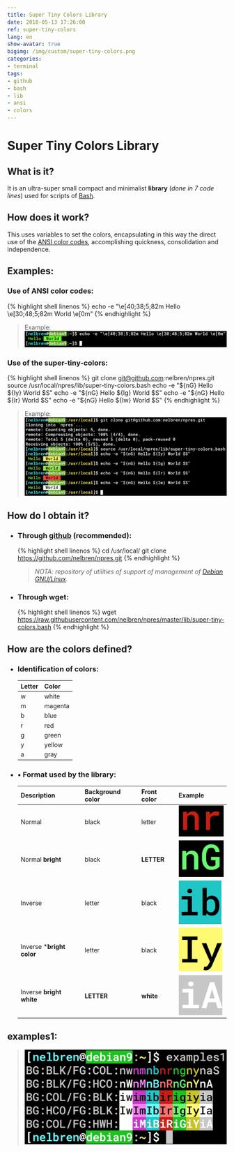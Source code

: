 ```yaml
---
title: Super Tiny Colors Library
date: 2018-05-13 17:26:00
ref: super-tiny-colors
lang: en
show-avatar: true
bigimg: /img/custom/super-tiny-colors.png
categories:
- terminal
tags:
- github
- bash
- lib
- ansi
- colors
---
```


# Super Tiny Colors Library

## What is it?
It is an ultra-super small compact and minimalist **library** (*done in 7 code lines*) used for scripts of [Bash](https://en.wikipedia.org/wiki/Bash_(Unix_shell)).

## How does it work?
This uses variables to set the colors, encapsulating in this way the direct use of the [ANSI color codes](https://misc.flogisoft.com/bash/tip_colors_and_formatting), accomplishing quickness, consolidation and independence.

## Examples:

### Use of ANSI color codes:

{% highlight shell linenos %}
echo -e "\e[40;38;5;82m Hello \e[30;48;5;82m World \e[0m"
{% endhighlight %}

> Example:
> ![](/img/custom/tip_colors_and_formatting.png)

### Use of the super-tiny-colors:

{% highlight shell linenos %}
git clone git@github.com:nelbren/npres.git
source /usr/local/npres/lib/super-tiny-colors.bash
echo -e "${nG} Hello ${Iy} World $S"
echo -e "${nG} Hello ${Ig} World $S"
echo -e "${nG} Hello ${Ir} World $S"
echo -e "${nG} Hello ${Iw} World $S"
{% endhighlight %}

> Example:
> ![](/img/custom/uso_de_super-tiny-colors.png)

## How do I obtain it?

- ### Through [github](https://github.com/nelbren/npres.git) (recommended):
  {% highlight shell linenos %}
  cd /usr/local/
  git clone https://github.com/nelbren/npres.git
{% endhighlight %}

  > *NOTA: repository of utilities of support of management of [Debian GNU/Linux](https://debian.org).*

- ### Through wget:

  {% highlight shell linenos %}
  wget https://raw.githubusercontent.com/nelbren/npres/master/lib/super-tiny-colors.bash
  {% endhighlight %}

## How are the colors defined?

- ### Identification of colors:

  **Letter** | **Color**
  --- | ---
  w | white
  m | magenta
  b | blue
  r | red
  g | green
  y | yellow
  a | gray

- ### •	Format used by the library:

  Description | Background color | Front color | Example
  --- | --- | --- | --- 
  Normal | black | letter | ![](/img/custom/nr.png)
  Normal **bright** | black | **LETTER** | ![](/img/custom/nG.png)
  Inverse | letter | black | ![](/img/custom/ib.png)
  Inverse ***bright color** | letter | black | ![](/img/custom/Iy.png)
  Inverse **bright white** | **LETTER** | **white** | ![](/img/custom/iA.png)

## examples1:
> ![](/img/custom/examples1.png) 
